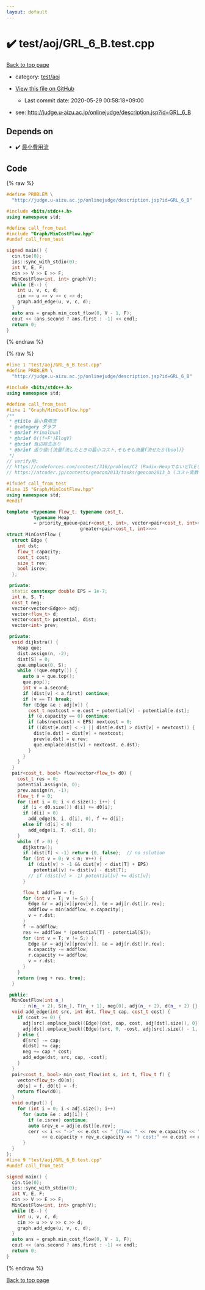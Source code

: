 ```yaml
---
layout: default
---
```


<!-- mathjax config similar to math.stackexchange -->
<script type="text/javascript" async
  src="https://cdnjs.cloudflare.com/ajax/libs/mathjax/2.7.5/MathJax.js?config=TeX-MML-AM_CHTML">
</script>
<script type="text/x-mathjax-config">
  MathJax.Hub.Config({
    TeX: { equationNumbers: { autoNumber: "AMS" }},
    tex2jax: {
      inlineMath: [ ['$','$'] ],
      processEscapes: true
    },
    "HTML-CSS": { matchFontHeight: false },
    displayAlign: "left",
    displayIndent: "2em"
  });
</script>

<script type="text/javascript" src="https://cdnjs.cloudflare.com/ajax/libs/jquery/3.4.1/jquery.min.js"></script>
<script src="https://cdn.jsdelivr.net/npm/jquery-balloon-js@1.1.2/jquery.balloon.min.js" integrity="sha256-ZEYs9VrgAeNuPvs15E39OsyOJaIkXEEt10fzxJ20+2I=" crossorigin="anonymous"></script>
<script type="text/javascript" src="../../../assets/js/copy-button.js"></script>
<link rel="stylesheet" href="../../../assets/css/copy-button.css" />


# :heavy_check_mark: test/aoj/GRL_6_B.test.cpp

<a href="../../../index.html">Back to top page</a>

* category: <a href="../../../index.html#0d0c91c0cca30af9c1c9faef0cf04aa9">test/aoj</a>
* <a href="{{ site.github.repository_url }}/blob/master/test/aoj/GRL_6_B.test.cpp">View this file on GitHub</a>
    - Last commit date: 2020-05-29 00:58:18+09:00


* see: <a href="http://judge.u-aizu.ac.jp/onlinejudge/description.jsp?id=GRL_6_B">http://judge.u-aizu.ac.jp/onlinejudge/description.jsp?id=GRL_6_B</a>


## Depends on

* :heavy_check_mark: <a href="../../../library/Graph/MinCostFlow.hpp.html">最小費用流</a>


## Code

<a id="unbundled"></a>
{% raw %}
```cpp
#define PROBLEM \
  "http://judge.u-aizu.ac.jp/onlinejudge/description.jsp?id=GRL_6_B"

#include <bits/stdc++.h>
using namespace std;

#define call_from_test
#include "Graph/MinCostFlow.hpp"
#undef call_from_test

signed main() {
  cin.tie(0);
  ios::sync_with_stdio(0);
  int V, E, F;
  cin >> V >> E >> F;
  MinCostFlow<int, int> graph(V);
  while (E--) {
    int u, v, c, d;
    cin >> u >> v >> c >> d;
    graph.add_edge(u, v, c, d);
  }
  auto ans = graph.min_cost_flow(0, V - 1, F);
  cout << (ans.second ? ans.first : -1) << endl;
  return 0;
}
```
{% endraw %}

<a id="bundled"></a>
{% raw %}
```cpp
#line 1 "test/aoj/GRL_6_B.test.cpp"
#define PROBLEM \
  "http://judge.u-aizu.ac.jp/onlinejudge/description.jsp?id=GRL_6_B"

#include <bits/stdc++.h>
using namespace std;

#define call_from_test
#line 1 "Graph/MinCostFlow.hpp"
/**
 * @title 最小費用流
 * @category グラフ
 * @brief PrimalDual
 * @brief O((f+F')ElogV)
 * @brief 負辺除去あり
 * @brief 返り値:{流量f流したときの最小コスト,そもそも流量f流せたか(bool)}
 */
// verify用:
// https://codeforces.com/contest/316/problem/C2 (Radix-HeapでないとTLEした)
// https://atcoder.jp/contests/geocon2013/tasks/geocon2013_b (コスト実数)

#ifndef call_from_test
#line 15 "Graph/MinCostFlow.hpp"
using namespace std;
#endif

template <typename flow_t, typename cost_t,
          typename Heap
          = priority_queue<pair<cost_t, int>, vector<pair<cost_t, int>>,
                           greater<pair<cost_t, int>>>>
struct MinCostFlow {
  struct Edge {
    int dst;
    flow_t capacity;
    cost_t cost;
    size_t rev;
    bool isrev;
  };

 private:
  static constexpr double EPS = 1e-7;
  int n, S, T;
  cost_t neg;
  vector<vector<Edge>> adj;
  vector<flow_t> d;
  vector<cost_t> potential, dist;
  vector<int> prev;

 private:
  void dijkstra() {
    Heap que;
    dist.assign(n, -2);
    dist[S] = 0;
    que.emplace(0, S);
    while (!que.empty()) {
      auto a = que.top();
      que.pop();
      int v = a.second;
      if (dist[v] < a.first) continue;
      if (v == T) break;
      for (Edge &e : adj[v]) {
        cost_t nextcost = e.cost + potential[v] - potential[e.dst];
        if (e.capacity == 0) continue;
        if (abs(nextcost) < EPS) nextcost = 0;
        if ((dist[e.dst] < -1 || dist[e.dst] > dist[v] + nextcost)) {
          dist[e.dst] = dist[v] + nextcost;
          prev[e.dst] = e.rev;
          que.emplace(dist[v] + nextcost, e.dst);
        }
      }
    }
  }
  pair<cost_t, bool> flow(vector<flow_t> d0) {
    cost_t res = 0;
    potential.assign(n, 0);
    prev.assign(n, -1);
    flow_t f = 0;
    for (int i = 0; i < d.size(); i++) {
      if (i < d0.size()) d[i] += d0[i];
      if (d[i] > 0)
        add_edge(S, i, d[i], 0), f += d[i];
      else if (d[i] < 0)
        add_edge(i, T, -d[i], 0);
    }
    while (f > 0) {
      dijkstra();
      if (dist[T] < -1) return {0, false};  // no solution
      for (int v = 0; v < n; v++) {
        if (dist[v] > -1 && dist[v] < dist[T] + EPS)
          potential[v] += dist[v] - dist[T];
        // if (dist[v] > -1) potential[v] += dist[v];
      }

      flow_t addflow = f;
      for (int v = T; v != S;) {
        Edge &r = adj[v][prev[v]], &e = adj[r.dst][r.rev];
        addflow = min(addflow, e.capacity);
        v = r.dst;
      }
      f -= addflow;
      res += addflow * (potential[T] - potential[S]);
      for (int v = T; v != S;) {
        Edge &r = adj[v][prev[v]], &e = adj[r.dst][r.rev];
        e.capacity -= addflow;
        r.capacity += addflow;
        v = r.dst;
      }
    }
    return {neg + res, true};
  }

 public:
  MinCostFlow(int n_)
      : n(n_ + 2), S(n_), T(n_ + 1), neg(0), adj(n_ + 2), d(n_ + 2) {}
  void add_edge(int src, int dst, flow_t cap, cost_t cost) {
    if (cost >= 0) {
      adj[src].emplace_back((Edge){dst, cap, cost, adj[dst].size(), 0});
      adj[dst].emplace_back((Edge){src, 0, -cost, adj[src].size() - 1, 1});
    } else {
      d[src] -= cap;
      d[dst] += cap;
      neg += cap * cost;
      add_edge(dst, src, cap, -cost);
    }
  }
  pair<cost_t, bool> min_cost_flow(int s, int t, flow_t f) {
    vector<flow_t> d0(n);
    d0[s] = f, d0[t] = -f;
    return flow(d0);
  }
  void output() {
    for (int i = 0; i < adj.size(); i++)
      for (auto &e : adj[i]) {
        if (e.isrev) continue;
        auto &rev_e = adj[e.dst][e.rev];
        cerr << i << "->" << e.dst << " (flow: " << rev_e.capacity << "/"
             << e.capacity + rev_e.capacity << ") cost:" << e.cost << endl;
      }
  }
};
#line 9 "test/aoj/GRL_6_B.test.cpp"
#undef call_from_test

signed main() {
  cin.tie(0);
  ios::sync_with_stdio(0);
  int V, E, F;
  cin >> V >> E >> F;
  MinCostFlow<int, int> graph(V);
  while (E--) {
    int u, v, c, d;
    cin >> u >> v >> c >> d;
    graph.add_edge(u, v, c, d);
  }
  auto ans = graph.min_cost_flow(0, V - 1, F);
  cout << (ans.second ? ans.first : -1) << endl;
  return 0;
}

```
{% endraw %}

<a href="../../../index.html">Back to top page</a>

